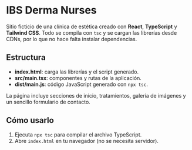 # IBS Derma Nurses

Sitio ficticio de una clínica de estética creado con **React**, **TypeScript** y **Tailwind CSS**. Todo se compila con `tsc` y se cargan las librerías desde CDNs, por lo que no hace falta instalar dependencias.

## Estructura
- **index.html**: carga las librerías y el script generado.
- **src/main.tsx**: componentes y rutas de la aplicación.
- **dist/main.js**: código JavaScript generado con `npx tsc`.

La página incluye secciones de inicio, tratamientos, galería de imágenes y un sencillo formulario de contacto.

## Cómo usarlo
1. Ejecuta `npx tsc` para compilar el archivo TypeScript.
2. Abre `index.html` en tu navegador (no se necesita servidor).
